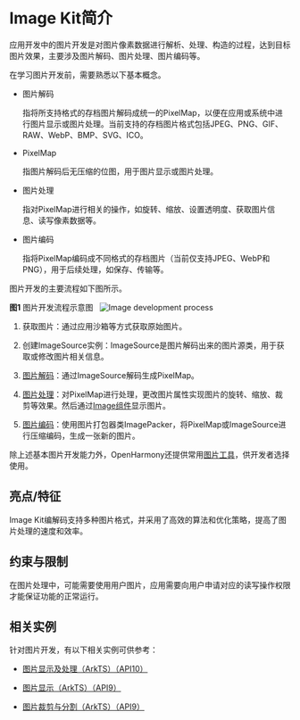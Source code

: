 # Image Kit简介

应用开发中的图片开发是对图片像素数据进行解析、处理、构造的过程，达到目标图片效果，主要涉及图片解码、图片处理、图片编码等。

在学习图片开发前，需要熟悉以下基本概念。

- 图片解码
  
  指将所支持格式的存档图片解码成统一的PixelMap，以便在应用或系统中进行图片显示或图片处理。当前支持的存档图片格式包括JPEG、PNG、GIF、RAW、WebP、BMP、SVG、ICO。

- PixelMap
  
  指图片解码后无压缩的位图，用于图片显示或图片处理。

- 图片处理
  
  指对PixelMap进行相关的操作，如旋转、缩放、设置透明度、获取图片信息、读写像素数据等。

- 图片编码
  
  指将PixelMap编码成不同格式的存档图片（当前仅支持JPEG、WebP和PNG），用于后续处理，如保存、传输等。

图片开发的主要流程如下图所示。

**图1** 图片开发流程示意图  
![Image development process](figures/image-development-process.png)

1. 获取图片：通过应用沙箱等方式获取原始图片。

2. 创建ImageSource实例：ImageSource是图片解码出来的图片源类，用于获取或修改图片相关信息。

3. [图片解码](image-decoding.md)：通过ImageSource解码生成PixelMap。

4. [图片处理](image-transformation.md)：对PixelMap进行处理，更改图片属性实现图片的旋转、缩放、裁剪等效果。然后通过[Image组件](../ui/arkts-graphics-display.md)显示图片。

5. [图片编码](image-encoding.md)：使用图片打包器类ImagePacker，将PixelMap或ImageSource进行压缩编码，生成一张新的图片。

除上述基本图片开发能力外，OpenHarmony还提供常用[图片工具](image-tool.md)，供开发者选择使用。

## 亮点/特征

Image Kit编解码支持多种图片格式，并采用了高效的算法和优化策略，提高了图片处理的速度和效率。

## 约束与限制

在图片处理中，可能需要使用用户图片，应用需要向用户申请对应的读写操作权限才能保证功能的正常运行。

## 相关实例

针对图片开发，有以下相关实例可供参考：

- [图片显示及处理（ArkTS）（API10）](https://gitee.com/openharmony/applications_app_samples/tree/master/code/BasicFeature/Media/Image)

- [图片显示（ArkTS）（API9）](https://gitee.com/openharmony/applications_app_samples/tree/master/code/BasicFeature/Media/ImageShow)

- [图片裁剪与分割（ArkTS）（API9）](https://gitee.com/openharmony/applications_app_samples/tree/master/code/BasicFeature/Media/GamePuzzle)
